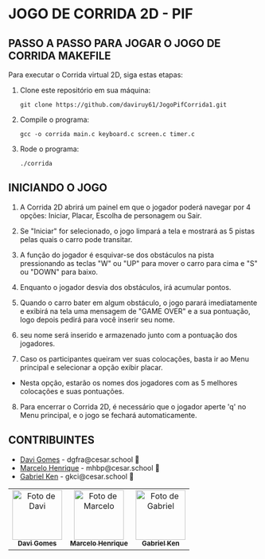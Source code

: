 # JOGO DE CORRIDA 2D - PIF

## PASSO A PASSO PARA JOGAR O JOGO DE CORRIDA MAKEFILE


Para executar o Corrida virtual 2D, siga estas etapas:

1. Clone este repositório em sua máquina:
   ```
   git clone https://github.com/daviruy61/JogoPifCorrida1.git
   ```
3. Compile o programa:
   ```
   gcc -o corrida main.c keyboard.c screen.c timer.c
   ```
5. Rode o programa:
   ```
   ./corrida
   ```
## INICIANDO O JOGO

1. A Corrida 2D abrirá um painel em que o jogador poderá navegar por 4 opções: Iniciar, Placar, Escolha de personagem ou Sair.

2. Se "Iniciar" for selecionado, o jogo limpará a tela e mostrará as 5 pistas pelas quais o carro pode transitar.

3. A função do jogador é esquivar-se dos obstáculos na pista pressionando as teclas "W" ou "UP" para mover o carro para cima e "S" ou "DOWN" para baixo.

4. Enquanto o jogador desvia dos obstáculos, irá acumular pontos.

5. Quando o carro bater em algum obstáculo, o jogo parará imediatamente e exibirá na tela uma mensagem de "GAME OVER" e a sua pontuação, logo depois pedirá para você inserir seu nome.

6. seu nome será inserido e armazenado junto com a pontuação dos jogadores.

7. Caso os participantes queiram ver suas colocações, basta ir ao Menu principal e selecionar a opção exibir placar.
- Nesta opção, estarão os nomes dos jogadores com as 5 melhores colocações e suas pontuações.

8. Para encerrar o Corrida 2D, é necessário que o jogador aperte 'q' no Menu principal, e o jogo se fechará automaticamente.


## CONTRIBUINTES

<ul>
  <li>
    <a href="https://github.com/daviruy61">Davi Gomes</a> -
    dgfra@cesar.school 📩
  </li>
  <li>
    <a href="https://github.com/marceloh090">Marcelo Henrique</a> -
    mhbp@cesar.school 📩
  </li>
  <li>
    <a href="https://github.com/dekenner">Gabriel Ken</a> -
    gkci@cesar.school 📩
  </li>
</ul>

<table>
  <tr>
    <td align="center">
      <a href="https://github.com/daviruy61">
        <img src="https://avatars3.githubusercontent.com/daviruy61" width="100px;" alt="Foto de Davi"/><br>
        <sub>
          <b>Davi Gomes</b>
        </sub>
      </a>
    </td>
    <td align="center">
      <a href="https://github.com/marceloh090">
        <img src="https://avatars.githubusercontent.com/marceloh090" width="100px;" alt="Foto de Marcelo"/><br>
        <sub>
          <b>Marcelo Henrique</b>
        </sub>
      </a>
    </td>
    <td align="center">
      <a href="https://github.com/dekenner">
        <img src="https://avatars.githubusercontent.com/dekenner" width="100px;" alt="Foto de Gabriel"/><br>
        <sub>
          <b>Gabriel Ken</b>
        </sub>
      </a>
    </td>
  </tr>
</table>
